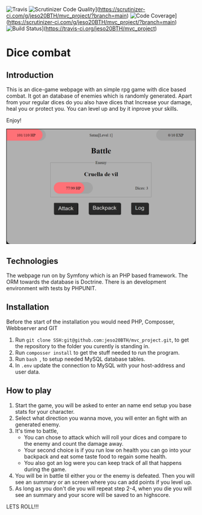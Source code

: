 ![Travis](https://travis-ci.com/jeso20BTH/mvc_project.svg?branch=main)
![Scrutinizer Code Quality](https://scrutinizer-ci.com/g/jeso20BTH/mvc_project/badges/quality-score.png?b=main)](https://scrutinizer-ci.com/g/jeso20BTH/mvc_project/?branch=main)
![Code Coverage](https://scrutinizer-ci.com/g/jeso20BTH/mvc_project/badges/coverage.png?b=main)](https://scrutinizer-ci.com/g/jeso20BTH/mvc_project/?branch=main)
![Build Status](https://travis-ci.org/jeso20BTH/mvc_project.svg?branch=main)](https://travis-ci.org/jeso20BTH/mvc_project)

# Dice combat
## Introduction
This is an dice-game webpage with an simple rpg game with dice based combat. It got an database of enemies which is randomly generated. Apart from your regular dices do you also have dices that Increase your damage, heal you or protect you. You can level up and by it inprove your skills.

Enjoy!

![Game](public/game.png)

## Technologies
The webpage run on by Symfony which is an PHP based framework. The ORM towards the database is Doctrine. There is an development environment with tests by PHPUNIT.

## Installation
Before the start of the installation you would need PHP, Composser, Webbserver and GIT
1. Run ```git clone SSH:git@github.com:jeso20BTH/mvc_project.git```, to get the repository to the folder you curently is standing in.
2. Run ```composser install``` to get the stuff needed to run the program.
3. Run ```bash ```, to setup needed MySQL database tables.
4. In ```.env``` update the connection to MySQL with your host-address and user data.


## How to play
1. Start the game, you will be asked to enter an name end setup you base stats for your character.
2. Select what direction you wanna move, you will enter an fight with an generated enemy.
3. It's time to battle,
    - You can chose to attack which will roll your dices and compare to the enemy and count the damage away.
    - Your second choice is if you run low on health you can go into your backpack and eat some taste food to regain some health.
    - You also got an log were you can keep track of all that happens during the game.
4. You will be in battle til either you or the enemy is defeated. Then you will see an summary or an screen where you can add points if you level up.
5. As long as you don't die you will repeat step 2-4, when you die you will see an summary and your score will be saved to an highscore.

LETS ROLL!!!
